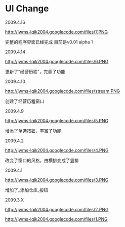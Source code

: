 # UI Change #
2009.4.16

http://jwms-lqik2004.googlecode.com/files/7.PNG

完整的程序界面已经完成
目前是v0.01
alpha 1

2009.4.14

http://jwms-lqik2004.googlecode.com/files/6.PNG

更新了“经营历程”，完善了功能


2009.4.10

http://jwms-lqik2004.googlecode.com/files/stream.PNG

创建了经营历程窗口

2009.4.9

http://jwms-lqik2004.googlecode.com/files/5.PNG

增添了单选按钮，丰富了功能

2009.4.2

http://jwms-lqik2004.googlecode.com/files/4.PNG

改变了窗口的风格，由横排变成了竖排

2009.4.1

http://jwms-lqik2004.googlecode.com/files/3.PNG

增加了\_添加仓库\_按钮

2009.3.X

http://jwms-lqik2004.googlecode.com/files/2.PNG

http://jwms-lqik2004.googlecode.com/files/1.PNG
